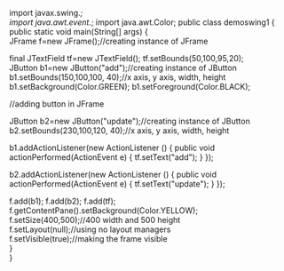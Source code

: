 import javax.swing.*;  
import java.awt.event.*;
import java.awt.Color;
public class demoswing1 {  
public static void main(String[] args) {  
JFrame f=new JFrame();//creating instance of JFrame 
 
 final JTextField tf=new JTextField(); 
 tf.setBounds(50,100,95,20);         
JButton b1=new JButton("add");//creating instance of JButton  
b1.setBounds(150,100,100, 40);//x axis, y axis, width, height  
b1.setBackground(Color.GREEN);
b1.setForeground(Color.BLACK);
          
//adding button in JFrame  
          
JButton b2=new JButton("update");//creating instance of JButton  
b2.setBounds(230,100,120, 40);//x axis, y axis, width, height  
          


b1.addActionListener(new ActionListener ()  {
public void actionPerformed(ActionEvent e)
{
    tf.setText("add");
    }
});

b2.addActionListener(new ActionListener ()  {
public void actionPerformed(ActionEvent e)
{
    tf.setText("update");
    }
});

f.add(b1);
f.add(b2);
f.add(tf);
f.getContentPane().setBackground(Color.YELLOW);
f.setSize(400,500);//400 width and 500 height  
f.setLayout(null);//using no layout managers  
f.setVisible(true);//making the frame visible  
}  
}
